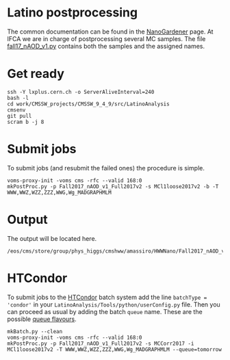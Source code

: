 # Latino postprocessing

The common documentation can be found in the [NanoGardener](https://github.com/latinos/LatinoAnalysis/tree/master/NanoGardener) page. At IFCA we are in charge of postprocessing several MC samples. The file [fall17_nAOD_v1.py](https://github.com/latinos/LatinoAnalysis/blob/master/NanoGardener/python/framework/samples/fall17_nAOD_v1.py) contains both the samples and the assigned names.

# Get ready

    ssh -Y lxplus.cern.ch -o ServerAliveInterval=240
    bash -l
    cd work/CMSSW_projects/CMSSW_9_4_9/src/LatinoAnalysis
    cmsenv
    git pull
    scram b -j 8

# Submit jobs

To submit jobs (and resubmit the failed ones) the procedure is simple.

    voms-proxy-init -voms cms -rfc --valid 168:0
    mkPostProc.py -p Fall2017_nAOD_v1_Full2017v2 -s MCl1loose2017v2 -b -T WWW,WWZ,WZZ,ZZZ,WWG,Wg_MADGRAPHMLM

# Output

The output will be located here.

    /eos/cms/store/group/phys_higgs/cmshww/amassiro/HWWNano/Fall2017_nAOD_v1_Full2017v2/MCl1loose2017v2/

# HTCondor

To submit jobs to the [HTCondor](http://batchdocs.web.cern.ch/batchdocs/local/quick.html) batch system add the line `batchType = 'condor'` in your `LatinoAnalysis/Tools/python/userConfig.py` file. Then you can proceed as usual by adding the batch `queue` name. These are the possible [queue flavours](https://twiki.cern.ch/twiki/bin/view/ABPComputing/LxbatchHTCondor).

    mkBatch.py --clean
    voms-proxy-init -voms cms -rfc --valid 168:0
    mkPostProc.py -p Fall2017_nAOD_v1_Full2017v2 -s MCCorr2017 -i MCl1loose2017v2 -T WWW,WWZ,WZZ,ZZZ,WWG,Wg_MADGRAPHMLM --queue=tomorrow


